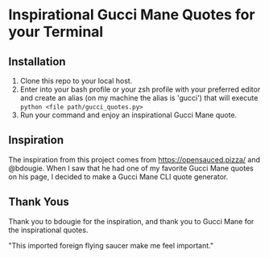 # Inspirational Gucci Mane Quotes for your Terminal

## Installation
1. Clone this repo to your local host.
2. Enter into your bash profile or your zsh profile with your preferred editor and create an alias (on my machine the alias is 'gucci') that will execute `python <file path/gucci_quotes.py>`
3. Run your command and enjoy an inspirational Gucci Mane quote.

## Inspiration
The inspiration from this project comes from https://opensauced.pizza/ and @bdougie. When I saw that he had one of my favorite Gucci Mane quotes on his page, I decided to make a Gucci Mane CLI quote generator.

## Thank Yous
Thank you to bdougie for the inspiration, and thank you to Gucci Mane for the inspirational quotes.

"This imported foreign flying saucer make me feel important."
